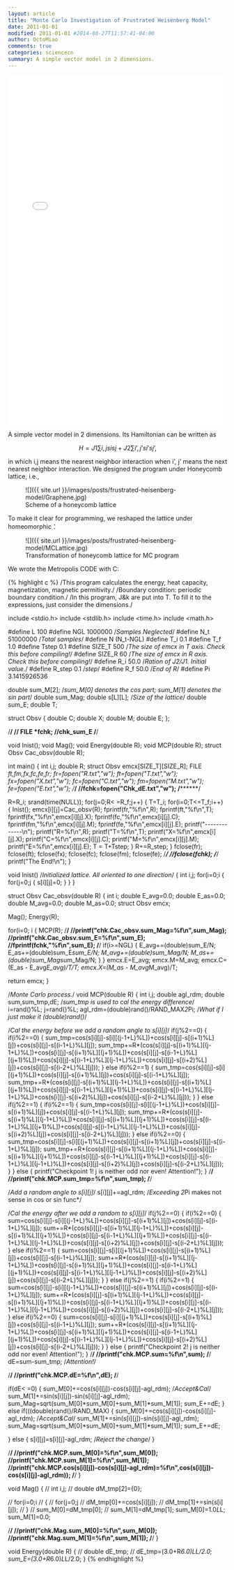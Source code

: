 ```yaml
---
layout: article
title: "Monte Carlo Investigation of Frustrated Heisenberg Model"
date: 2011-01-01
modified: 2011-01-01 #2014-08-27T11:57:41-04:00
author: OctoMiao
comments: true
categories: sciencecn
summary: A simple vector model in 2 dimensions.
---
```




<embed src="{{ site.url }}/images/posts/frustrated-heisenberg-model/Frustrated-Honeycomb-Heisenberg-Model.pdf" width="100%" height="800px">


A simple vector model in 2 dimensions. Its Hamiltonian can be written as

$$
H={ {J} { 1} }\sum\limits{i,j}{ { {s}{i} }{ {s}{j} } }+{ {J}{2} }\sum\limits{i’,j’}{ { { s}{i’} }{ {s}{j’} } },
$$

in which i,j means the nearest neighbor interaction when i’, j’ means the next nearest neighbor interaction.
We designed the program under Honeycomb lattice, i.e.,


<figure markdown="1">
![]({{ site.url }}/images/posts/frustrated-heisenberg-model/Graphene.jpg)
<figcaption>
Scheme of a honeycomb lattice
</figcaption>
</figure>

To make it clear for programming, we reshaped the lattice under homeomorphic：


<figure markdown="1">
![]({{ site.url }}/images/posts/frustrated-heisenberg-model/MCLattice.jpg)
<figcaption>
Transformation of honeycomb lattice for MC program
</figcaption>
</figure>


We wrote the Metropolis CODE with C:

{% highlight c %}
/This program calculates the energy, heat capacity, magnetization, magnetic permitivity./
/Boundary condition: periodic boundary condition./
/In this program, J&k are put into T. To fill it to the expressions, just consider the dimensions./

include <stdio.h>
include <stdlib.h>
include <time.h>
include <math.h>

#define L 100
#define NGL 1000000 /*Samples Neglected*/
#define N_t 51000000 /*Total samples*/
#define N (N_t-NGL)
#define T_i 0.1
#define T_f 1.0
#define Tstep 0.1
#define SIZE_T 500 /*The size of emcx in T axis. Check this before compiling!*/
#define SIZE_R 60 /*The size of emcx in R axis. Check this before compiling!*/
#define R_i 50.0 /*Ration of J2/J1. Initial value.*/
#define R_step 0.1 /*step*/
#define R_f 50.0 /*End of R*/
#define Pi 3.1415926536

double sum_M[2]; /*sum_M[0] denotes the cos part; sum_M[1] denotes the sin part*/
double sum_Mag;
double s[L][L]; /*Size of the lattice*/
double sum_E;
double T;

struct Obsv
{
double C;
double X;
double M;
double E;
};

/********************************/
// FILE *fchk; //chk_sum_E
/********************************/

void Inist();
void Mag();
void Energy(double R);
void MCP(double R);
struct Obsv Cac_obsv(double R);

int main()
{
int i,j;
double R;
struct Obsv emcx[SIZE_T][SIZE_R];
FILE *ft,*fm,*fx,*fc,*fe,*fr;
fr=fopen("R.txt","w");
ft=fopen("T.txt","w");
fx=fopen("X.txt","w");
fc=fopen("C.txt","w");
fm=fopen("M.txt","w");
fe=fopen("E.txt","w");
/**********************************/
//fchk=fopen("Chk_dE.txt","w");
/**********************************/

R=R_i;
srand(time(NULL));
for(j=0;R< =R_f;j++)
{
T=T_i;
for(i=0;T<=T_f;i++)
{
Inist();
emcx[i][j]=Cac_obsv(R);
fprintf(fr,"%f\n",R);
fprintf(ft,"%f\n",T);
fprintf(fx,"%f\n",emcx[i][j].X);
fprintf(fc,"%f\n",emcx[i][j].C);
fprintf(fm,"%f\n",emcx[i][j].M);
fprintf(fe,"%f\n",emcx[i][j].E);
printf("-------------\n");
printf("R=%f\n",R);
printf("T=%f\n",T);
printf("X=%f\n",emcx[i][j].X);
printf("C=%f\n",emcx[i][j].C);
printf("M=%f\n",emcx[i][j].M);
printf("E=%f\n",emcx[i][j].E);
T = T+Tstep;
}
R+=R_step;
}
fclose(fr);
fclose(ft);
fclose(fx);
fclose(fc);
fclose(fm);
fclose(fe);
/*****************************/
//fclose(fchk);
/*****************************/
printf("The End!\n");
}

void Inist() /*Initialized lattice. All oriented to one direction*/
{
int i,j;
for(i=0;i {
for(j=0;j {
s[i][j]=0;
}
}
}

struct Obsv Cac_obsv(double R)
{
int i;
double E_avg=0.0;
double E_as=0.0;
double M_avg=0.0;
double M_as=0.0;
struct Obsv emcx;

Mag();
Energy(R);

for(i=0; i {
MCP(R);
/********************************/
//printf("chk.Cac_obsv.sum_Mag=%f\n",sum_Mag);
//printf("chk.Cac_obsv.sum_E=%f\n",sum_E);
//fprintf(fchk,"%f\n",sum_E);
/********************************/
if(i>=NGL)
{
E_avg+=(double)sum_E/N;
E_as+=(double)sum_E*sum_E/N;
M_avg+=(double)sum_Mag/N;
M_as+=(double)sum_Mag*sum_Mag/N;
}
}
emcx.E=E_avg;
emcx.M=M_avg;
emcx.C=(E_as - E_avg*E_avg)/T/T;
emcx.X=(M_as - M_avg*M_avg)/T;

return emcx;
}

/*Monte Carlo process.*/
void MCP(double R)
{
int i,j;
double agl_rdm;
double sum,sum_tmp,dE; /*sum_tmp is used to cal the energy difference*/
i=rand()%L;
j=rand()%L;
agl_rdm=(double)rand()/RAND_MAX*2*Pi; /*What if I just make it (double)rand()*/

/*Cal the energy before we add a random angle to s[i][j]*/
if(j%2==0)
{
if(i%2==0)
{
sum_tmp=cos(s[i][j]-s[i][(j-1+L)%L])+cos(s[i][j]-s[(i+1)%L][j])+cos(s[i][j]-s[(i-1+L)%L][j]);
sum_tmp+=R*(cos(s[i][j]-s[(i+1)%L][(j-1+L)%L])+cos(s[i][j]-s[(i+1)%L][(j+1)%L])+cos(s[i][j]-s[(i-1+L)%L][(j+1)%L])+cos(s[i][j]-s[(i-1+L)%L][(j-1+L)%L])+cos(s[i][j]-s[(i+2)%L][j])+cos(s[i][j]-s[(i-2+L)%L][j]));
}
else if(i%2==1)
{
sum_tmp=cos(s[i][j]-s[i][(j+1)%L])+cos(s[i][j]-s[(i+1)%L][j])+cos(s[i][j]-s[(i-1+L)%L][j]);
sum_tmp+=R*(cos(s[i][j]-s[(i+1)%L][(j-1+L)%L])+cos(s[i][j]-s[(i+1)%L][(j+1)%L])+cos(s[i][j]-s[(i-1+L)%L][(j+1)%L])+cos(s[i][j]-s[(i-1+L)%L][(j-1+L)%L])+cos(s[i][j]-s[(i+2)%L][j])+cos(s[i][j]-s[(i-2+L)%L][j]));
}
}
else if(j%2==1)
{
if(i%2==1)
{
sum_tmp=cos(s[i][j]-s[i][(j-1+L)%L])+cos(s[i][j]-s[(i+1)%L][j])+cos(s[i][j]-s[(i-1+L)%L][j]);
sum_tmp+=R*(cos(s[i][j]-s[(i+1)%L][(j-1+L)%L])+cos(s[i][j]-s[(i+1)%L][(j+1)%L])+cos(s[i][j]-s[(i-1+L)%L][(j+1)%L])+cos(s[i][j]-s[(i-1+L)%L][(j-1+L)%L])+cos(s[i][j]-s[(i+2)%L][j])+cos(s[i][j]-s[(i-2+L)%L][j]));
}
else if(i%2==0)
{
sum_tmp=cos(s[i][j]-s[i][(j+1)%L])+cos(s[i][j]-s[(i+1)%L][j])+cos(s[i][j]-s[(i-1+L)%L][j]);
sum_tmp+=R*(cos(s[i][j]-s[(i+1)%L][(j-1+L)%L])+cos(s[i][j]-s[(i+1)%L][(j+1)%L])+cos(s[i][j]-s[(i-1+L)%L][(j+1)%L])+cos(s[i][j]-s[(i-1+L)%L][(j-1+L)%L])+cos(s[i][j]-s[(i+2)%L][j])+cos(s[i][j]-s[(i-2+L)%L][j]));
}
}
else
{
printf("Checkpoint 1! j is neither odd nor even! Attention!");
}
/****************************/
//printf("chk.MCP.sum_tmp=%f\n",sum_tmp);
/****************************/

/*Add a random angle to s[i][j]*/
s[i][j]+=agl_rdm; /*Exceeding 2*Pi makes not sense in cos or sin func*/

/*Cal the energy after we add a random to s[i][j]*/
if(j%2==0)
{
if(i%2==0)
{
sum=cos(s[i][j]-s[i][(j-1+L)%L])+cos(s[i][j]-s[(i+1)%L][j])+cos(s[i][j]-s[(i-1+L)%L][j]);
sum+=R*(cos(s[i][j]-s[(i+1)%L][(j-1+L)%L])+cos(s[i][j]-s[(i+1)%L][(j+1)%L])+cos(s[i][j]-s[(i-1+L)%L][(j+1)%L])+cos(s[i][j]-s[(i-1+L)%L][(j-1+L)%L])+cos(s[i][j]-s[(i+2)%L][j])+cos(s[i][j]-s[(i-2+L)%L][j]));
}
else if(i%2==1)
{
sum=cos(s[i][j]-s[i][(j+1)%L])+cos(s[i][j]-s[(i+1)%L][j])+cos(s[i][j]-s[(i-1+L)%L][j]);
sum+=R*(cos(s[i][j]-s[(i+1)%L][(j-1+L)%L])+cos(s[i][j]-s[(i+1)%L][(j+1)%L])+cos(s[i][j]-s[(i-1+L)%L][(j+1)%L])+cos(s[i][j]-s[(i-1+L)%L][(j-1+L)%L])+cos(s[i][j]-s[(i+2)%L][j])+cos(s[i][j]-s[(i-2+L)%L][j]));
}
}
else if(j%2==1)
{
if(i%2==1)
{
sum=cos(s[i][j]-s[i][(j-1+L)%L])+cos(s[i][j]-s[(i+1)%L][j])+cos(s[i][j]-s[(i-1+L)%L][j]);
sum+=R*(cos(s[i][j]-s[(i+1)%L][(j-1+L)%L])+cos(s[i][j]-s[(i+1)%L][(j+1)%L])+cos(s[i][j]-s[(i-1+L)%L][(j+1)%L])+cos(s[i][j]-s[(i-1+L)%L][(j-1+L)%L])+cos(s[i][j]-s[(i+2)%L][j])+cos(s[i][j]-s[(i-2+L)%L][j]));
}
else if(i%2==0)
{
sum=cos(s[i][j]-s[i][(j+1)%L])+cos(s[i][j]-s[(i+1)%L][j])+cos(s[i][j]-s[(i-1+L)%L][j]);
sum+=R*(cos(s[i][j]-s[(i+1)%L][(j-1+L)%L])+cos(s[i][j]-s[(i+1)%L][(j+1)%L])+cos(s[i][j]-s[(i-1+L)%L][(j+1)%L])+cos(s[i][j]-s[(i-1+L)%L][(j-1+L)%L])+cos(s[i][j]-s[(i+2)%L][j])+cos(s[i][j]-s[(i-2+L)%L][j]));
}
}
else
{
printf("Checkpoint 2! j is neither odd nor even! Attention!");
}
/********************************/
//printf("chk.MCP.sum=%f\n",sum);
/********************************/
dE=sum-sum_tmp; /*Attention!*/

/********************************/
//printf("chk.MCP.dE=%f\n",dE);
/********************************/

if(dE< =0)
{
sum_M[0]+=cos(s[i][j])-cos(s[i][j]-agl_rdm); /*Accept&Cal*/
sum_M[1]+=sin(s[i][j])-sin(s[i][j]-agl_rdm);
sum_Mag=sqrt(sum_M[0]*sum_M[0]+sum_M[1]*sum_M[1]);
sum_E+=dE;
}
else if(((double)rand()/RAND_MAX) {
sum_M[0]+=cos(s[i][j])-cos(s[i][j]-agl_rdm); /*Accept&Cal*/
sum_M[1]+=sin(s[i][j])-sin(s[i][j]-agl_rdm);
sum_Mag=sqrt(sum_M[0]*sum_M[0]+sum_M[1]*sum_M[1]);
sum_E+=dE;

}
else
{
s[i][j]=s[i][j]-agl_rdm; /*Reject the change*/
}

/********************************/
//printf("chk.MCP.sum_M[0]=%f\n",sum_M[0]);
//printf("chk.MCP.sum_M[1]=%f\n",sum_M[1]);
//printf("chk.MCP.cos(s[i][j])-cos(s[i][j]-agl_rdm)=%f\n",cos(s[i][j])-cos(s[i][j]-agl_rdm));
/********************************/
}

void Mag()
{
// int i,j;
// double dM_tmp[2]={0};

// for(i=0;i // {
// for(j=0;j // dM_tmp[0]+=cos(s[i][j]);
// dM_tmp[1]+=sin(s[i][j]);
// }
// sum_M[0]=dM_tmp[0];
// sum_M[1]=dM_tmp[1];
sum_M[0]=1.0*L*L;
sum_M[1]=0.0;

/********************************/
//printf("chk.Mag.sum_M[0]=%f\n",sum_M[0]);
//printf("chk.Mag.sum_M[1]=%f\n",sum_M[1]);
/********************************/
}

void Energy(double R)
{
// double dE_tmp;
// dE_tmp=(3.0+R*6.0)*L*L/2.0;
sum_E=(3.0+R*6.0)*L*L/2.0;
}
{% endhighlight %}

